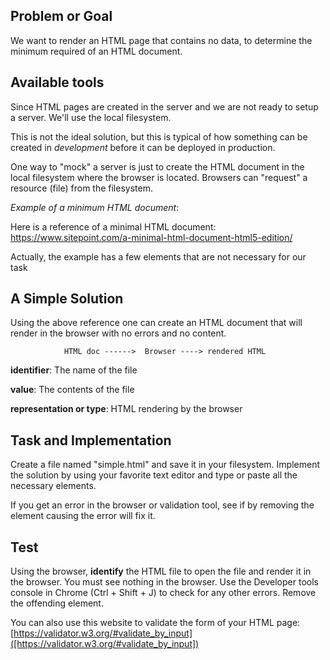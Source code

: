## **Problem or Goal**

We want to render an HTML page that contains no data, to determine the minimum required of an HTML document.

## Available tools

Since HTML pages are created in the server and we are not ready to setup a server.  We'll use the local filesystem.

This is not the ideal solution, but this is typical of how something can be created in *development* before it
can be deployed in production.

One way to "mock" a server is just to create the HTML document in the local filesystem where the browser is located.  Browsers can "request" a resource (file) from the filesystem.

_Example of a minimum HTML document_:

Here is a reference of a minimal HTML document: https://www.sitepoint.com/a-minimal-html-document-html5-edition/

Actually, the example has a few elements that are not necessary for our task

## A Simple Solution

Using the above reference one can create an HTML document that will render in the browser with no errors and no content.


				HTML doc ------>  Browser ----> rendered HTML
				

**identifier**:       The name of the file

**value**:          The contents of the file

**representation or type**: HTML rendering by the browser


## Task and Implementation

Create a file named "simple.html" and save it in your filesystem.  Implement the solution by using your 
favorite text editor and type or paste all the necessary elements.  

If you get an error in the browser or validation tool, see if by removing the element causing the error will fix it.

## Test 
 
Using the browser, **identify** the HTML file to open the file and render it in the browser.  You must see nothing 
in the browser.  Use the Developer tools console in Chrome (Ctrl + Shift + J) to check for any other errors.  Remove the offending element.

You can also use this website to validate the form of your HTML page:
[https://validator.w3.org/#validate_by_input]([https://validator.w3.org/#validate_by_input])
    

